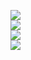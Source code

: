 <img align="center" src="https://github-readme-stats.vercel.app/api?username=JJ-VP&show_icons=true&theme=midnight-purple" /></br>
<a href="https://github.com/JJ-VP/BEARbot">
  <img align="center" src="https://github-readme-stats.vercel.app/api/pin/?username=JJ-VP&repo=BEARbot&theme=midnight-purple" />
</a></br>
<a href="https://github.com/JJ-VP/amoled-replugged">
  <img align="center" src="https://github-readme-stats.vercel.app/api/pin/?username=JJ-VP&repo=amoled-replugged&theme=midnight-purple" />
</a></br>
<a href="https://github.com/JJ-VP/transparent-replugged">
  <img align="center" src="https://github-readme-stats.vercel.app/api/pin/?username=JJ-VP&repo=transparent-replugged&theme=midnight-purple" />
</a></br>
